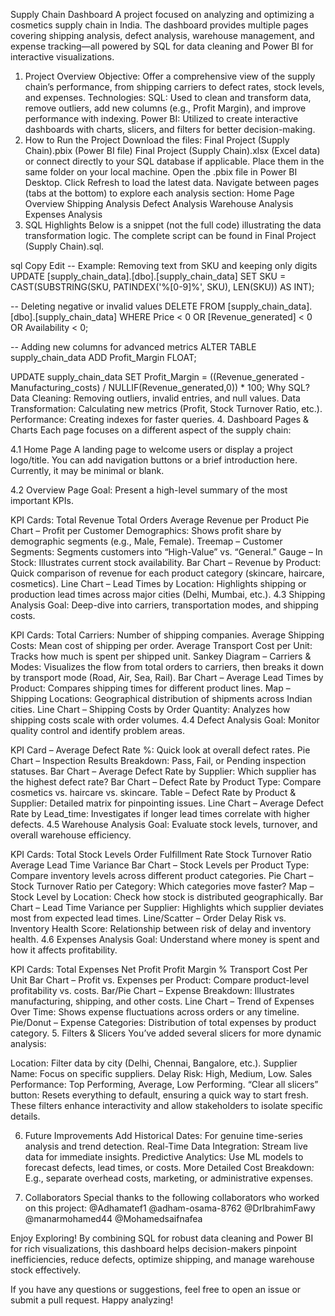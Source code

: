 Supply Chain Dashboard
A project focused on analyzing and optimizing a cosmetics supply chain in India. The dashboard provides multiple pages covering shipping analysis, defect analysis, warehouse management, and expense tracking—all powered by SQL for data cleaning and Power BI for interactive visualizations.

1. Project Overview
Objective: Offer a comprehensive view of the supply chain’s performance, from shipping carriers to defect rates, stock levels, and expenses.
Technologies:
SQL: Used to clean and transform data, remove outliers, add new columns (e.g., Profit Margin), and improve performance with indexing.
Power BI: Utilized to create interactive dashboards with charts, slicers, and filters for better decision-making.
2. How to Run the Project
Download the files:
Final Project (Supply Chain).pbix (Power BI file)
Final Project (Supply Chain).xlsx (Excel data) or connect directly to your SQL database if applicable.
Place them in the same folder on your local machine.
Open the .pbix file in Power BI Desktop.
Click Refresh to load the latest data.
Navigate between pages (tabs at the bottom) to explore each analysis section:
Home Page
Overview
Shipping Analysis
Defect Analysis
Warehouse Analysis
Expenses Analysis
3. SQL Highlights
Below is a snippet (not the full code) illustrating the data transformation logic. The complete script can be found in Final Project (Supply Chain).sql.

sql
Copy
Edit
-- Example: Removing text from SKU and keeping only digits
UPDATE [supply_chain_data].[dbo].[supply_chain_data]
SET SKU = CAST(SUBSTRING(SKU, PATINDEX('%[0-9]%', SKU), LEN(SKU)) AS INT);

-- Deleting negative or invalid values
DELETE FROM [supply_chain_data].[dbo].[supply_chain_data]
WHERE Price < 0 OR [Revenue_generated] < 0 OR Availability < 0;

-- Adding new columns for advanced metrics
ALTER TABLE supply_chain_data ADD Profit_Margin FLOAT;

UPDATE supply_chain_data
SET Profit_Margin = ((Revenue_generated - Manufacturing_costs) / NULLIF(Revenue_generated,0)) * 100;
Why SQL?
Data Cleaning: Removing outliers, invalid entries, and null values.
Data Transformation: Calculating new metrics (Profit, Stock Turnover Ratio, etc.).
Performance: Creating indexes for faster queries.
4. Dashboard Pages & Charts
Each page focuses on a different aspect of the supply chain:

4.1 Home Page
A landing page to welcome users or display a project logo/title. You can add navigation buttons or a brief introduction here. Currently, it may be minimal or blank.

4.2 Overview Page
Goal: Present a high-level summary of the most important KPIs.

KPI Cards:
Total Revenue
Total Orders
Average Revenue per Product
Pie Chart – Profit per Customer Demographics: Shows profit share by demographic segments (e.g., Male, Female).
Treemap – Customer Segments: Segments customers into “High-Value” vs. “General.”
Gauge – In Stock: Illustrates current stock availability.
Bar Chart – Revenue by Product: Quick comparison of revenue for each product category (skincare, haircare, cosmetics).
Line Chart – Lead Times by Location: Highlights shipping or production lead times across major cities (Delhi, Mumbai, etc.).
4.3 Shipping Analysis
Goal: Deep-dive into carriers, transportation modes, and shipping costs.

KPI Cards:
Total Carriers: Number of shipping companies.
Average Shipping Costs: Mean cost of shipping per order.
Average Transport Cost per Unit: Tracks how much is spent per shipped unit.
Sankey Diagram – Carriers & Modes: Visualizes the flow from total orders to carriers, then breaks it down by transport mode (Road, Air, Sea, Rail).
Bar Chart – Average Lead Times by Product: Compares shipping times for different product lines.
Map – Shipping Locations: Geographical distribution of shipments across Indian cities.
Line Chart – Shipping Costs by Order Quantity: Analyzes how shipping costs scale with order volumes.
4.4 Defect Analysis
Goal: Monitor quality control and identify problem areas.

KPI Card – Average Defect Rate %: Quick look at overall defect rates.
Pie Chart – Inspection Results Breakdown: Pass, Fail, or Pending inspection statuses.
Bar Chart – Average Defect Rate by Supplier: Which supplier has the highest defect rate?
Bar Chart – Defect Rate by Product Type: Compare cosmetics vs. haircare vs. skincare.
Table – Defect Rate by Product & Supplier: Detailed matrix for pinpointing issues.
Line Chart – Average Defect Rate by Lead_time: Investigates if longer lead times correlate with higher defects.
4.5 Warehouse Analysis
Goal: Evaluate stock levels, turnover, and overall warehouse efficiency.

KPI Cards:
Total Stock Levels
Order Fulfillment Rate
Stock Turnover Ratio
Average Lead Time Variance
Bar Chart – Stock Levels per Product Type: Compare inventory levels across different product categories.
Pie Chart – Stock Turnover Ratio per Category: Which categories move faster?
Map – Stock Level by Location: Check how stock is distributed geographically.
Bar Chart – Lead Time Variance per Supplier: Highlights which supplier deviates most from expected lead times.
Line/Scatter – Order Delay Risk vs. Inventory Health Score: Relationship between risk of delay and inventory health.
4.6 Expenses Analysis
Goal: Understand where money is spent and how it affects profitability.

KPI Cards:
Total Expenses
Net Profit
Profit Margin %
Transport Cost Per Unit
Bar Chart – Profit vs. Expenses per Product: Compare product-level profitability vs. costs.
Bar/Pie Chart – Expense Breakdown: Illustrates manufacturing, shipping, and other costs.
Line Chart – Trend of Expenses Over Time: Shows expense fluctuations across orders or any timeline.
Pie/Donut – Expense Categories: Distribution of total expenses by product category.
5. Filters & Slicers
You’ve added several slicers for more dynamic analysis:

Location: Filter data by city (Delhi, Chennai, Bangalore, etc.).
Supplier Name: Focus on specific suppliers.
Delay Risk: High, Medium, Low.
Sales Performance: Top Performing, Average, Low Performing.
“Clear all slicers” button: Resets everything to default, ensuring a quick way to start fresh.
These filters enhance interactivity and allow stakeholders to isolate specific details.

6. Future Improvements
Add Historical Dates: For genuine time-series analysis and trend detection.
Real-Time Data Integration: Stream live data for immediate insights.
Predictive Analytics: Use ML models to forecast defects, lead times, or costs.
More Detailed Cost Breakdown: E.g., separate overhead costs, marketing, or administrative expenses.


7. Collaborators
Special thanks to the following collaborators who worked on this project:
@Adhamatef1
@adham-osama-8762
@DrIbrahimFawy
@manarmohamed44
@Mohamedsaifnafea

Enjoy Exploring!
By combining SQL for robust data cleaning and Power BI for rich visualizations, this dashboard helps decision-makers pinpoint inefficiencies, reduce defects, optimize shipping, and manage warehouse stock effectively.

If you have any questions or suggestions, feel free to open an issue or submit a pull request. Happy analyzing!
